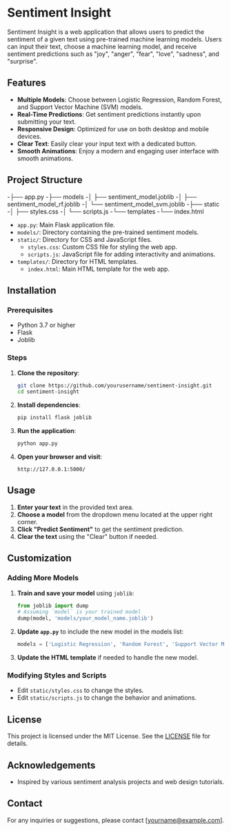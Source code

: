 # Sentiment Insight

Sentiment Insight is a web application that allows users to predict the sentiment of a given text using pre-trained machine learning models. Users can input their text, choose a machine learning model, and receive sentiment predictions such as "joy", "anger", "fear", "love", "sadness", and "surprise".

## Features

- **Multiple Models**: Choose between Logistic Regression, Random Forest, and Support Vector Machine (SVM) models.
- **Real-Time Predictions**: Get sentiment predictions instantly upon submitting your text.
- **Responsive Design**: Optimized for use on both desktop and mobile devices.
- **Clear Text**: Easily clear your input text with a dedicated button.
- **Smooth Animations**: Enjoy a modern and engaging user interface with smooth animations.

## Project Structure


-├── app.py
-├── models
-│ ├── sentiment_model.joblib
-│ ├── sentiment_model_rf.joblib
-│ └── sentiment_model_svm.joblib
-├── static
-│ ├── styles.css
-│ └── scripts.js
-└── templates
-└── index.html


- `app.py`: Main Flask application file.
- `models/`: Directory containing the pre-trained sentiment models.
- `static/`: Directory for CSS and JavaScript files.
  - `styles.css`: Custom CSS file for styling the web app.
  - `scripts.js`: JavaScript file for adding interactivity and animations.
- `templates/`: Directory for HTML templates.
  - `index.html`: Main HTML template for the web app.

## Installation

### Prerequisites

- Python 3.7 or higher
- Flask
- Joblib

### Steps

1. **Clone the repository**:
    ```bash
    git clone https://github.com/yourusername/sentiment-insight.git
    cd sentiment-insight
    ```

2. **Install dependencies**:
    ```bash
    pip install flask joblib
    ```

3. **Run the application**:
    ```bash
    python app.py
    ```

4. **Open your browser and visit**:
    ```
    http://127.0.0.1:5000/
    ```

## Usage

1. **Enter your text** in the provided text area.
2. **Choose a model** from the dropdown menu located at the upper right corner.
3. **Click "Predict Sentiment"** to get the sentiment prediction.
4. **Clear the text** using the "Clear" button if needed.

## Customization

### Adding More Models

1. **Train and save your model** using `joblib`:
    ```python
    from joblib import dump
    # Assuming `model` is your trained model
    dump(model, 'models/your_model_name.joblib')
    ```

2. **Update `app.py`** to include the new model in the models list:
    ```python
    models = ['Logistic Regression', 'Random Forest', 'Support Vector Machine', 'Your Model Name']
    ```

3. **Update the HTML template** if needed to handle the new model.

### Modifying Styles and Scripts

- Edit `static/styles.css` to change the styles.
- Edit `static/scripts.js` to change the behavior and animations.

## License

This project is licensed under the MIT License. See the [LICENSE](LICENSE) file for details.

## Acknowledgements

- Inspired by various sentiment analysis projects and web design tutorials.

## Contact

For any inquiries or suggestions, please contact [yourname@example.com].

